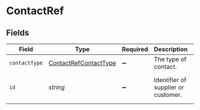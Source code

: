 # ContactRef


## Fields

| Field                                                                 | Type                                                                  | Required                                                              | Description                                                           | Example                                                               |
| --------------------------------------------------------------------- | --------------------------------------------------------------------- | --------------------------------------------------------------------- | --------------------------------------------------------------------- | --------------------------------------------------------------------- |
| `contactType`                                                         | [ContactRefContactType](../../models/shared/ContactRefContactType.md) | :heavy_minus_sign:                                                    | The type of contact.                                                  | Supplier                                                              |
| `id`                                                                  | *string*                                                              | :heavy_minus_sign:                                                    | Identifier of supplier or customer.                                   | 40e3e57c-2322-4898-966c-ca41adfd23fd                                  |